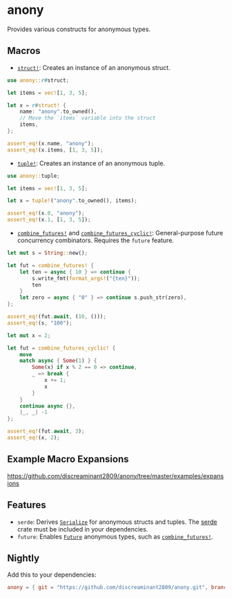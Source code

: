 # anony

Provides various constructs for anonymous types.

## Macros

* [`struct!`]: Creates an instance of an anonymous struct.

```rust
use anony::r#struct;

let items = vec![1, 3, 5];

let x = r#struct! {
    name: "anony".to_owned(),
    // Move the `items` variable into the struct
    items,
};

assert_eq!(x.name, "anony");
assert_eq!(x.items, [1, 3, 5]);
```

* [`tuple!`]: Creates an instance of an anonymous tuple.

```rust
use anony::tuple;

let items = vec![1, 3, 5];

let x = tuple!("anony".to_owned(), items);

assert_eq!(x.0, "anony");
assert_eq!(x.1, [1, 3, 5]);
```

* [`combine_futures!`] and [`combine_futures_cyclic!`]:
  General-purpose future concurrency combinators. Requires the `future` feature.

```rust
let mut s = String::new();

let fut = combine_futures! {
    let ten = async { 10 } => continue {
        s.write_fmt(format_args!("{ten}"));
        ten
    }
    let zero = async { "0" } => continue s.push_str(zero),
};

assert_eq!(fut.await, (10, ()));
assert_eq!(s, "100");
```

```rust
let mut x = 2;

let fut = combine_futures_cyclic! {
    move
    match async { Some(1) } {
        Some(x) if x % 2 == 0 => continue,
        _ => break {
            x += 1;
            x
        }
    }
    continue async {},
    |_, _| -1
};

assert_eq!(fut.await, 3);
assert_eq!(x, 2);
```

## Example Macro Expansions

<https://github.com/discreaminant2809/anony/tree/master/examples/expansions>

## Features

* `serde`: Derives [`Serialize`] for anonymous structs and tuples.
  The [serde] crate must be included in your dependencies.
* `future`: Enables [`Future`] anonymous types, such as [`combine_futures!`].

## Nightly

Add this to your dependencies:

```toml
anony = { git = "https://github.com/discreaminant2809/anony.git", branch = "nightly" }
```

[`Future`]: https://doc.rust-lang.org/core/future/trait.Future.html
[`Serialize`]: https://docs.rs/serde/latest/serde/ser/trait.Serialize.html
[serde]: https://docs.rs/serde/latest/serde/index.html

[`struct!`]: https://docs.rs/anony/latest/anony/macro.struct.html
[`tuple!`]: https://docs.rs/anony/latest/anony/macro.tuple.html
[`combine_futures!`]: https://docs.rs/anony/latest/anony/macro.combine_futures.html
[`combine_futures_cyclic!`]: https://docs.rs/anony/latest/anony/macro.combine_futures_cyclic.html
